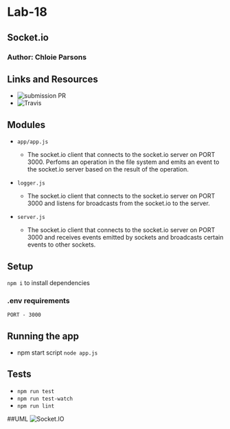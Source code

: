 # Lab-18
## Socket.io

### Author: Chloie Parsons 

## Links and Resources
* ![submission PR](https://github.com/chloieparsons-401-advanced-javascript/lab-18/pull/1)
* ![Travis](https://www.travis-ci.com/chloieparsons-401-advanced-javascript/lab-18)


## Modules
* ```app/app.js```
  - The socket.io client that connects to the socket.io server on PORT 3000. Perfoms an operation in the file system and emits an event to the socket.io server based on the result of the operation.

* ```logger.js```
  - The socket.io client that connects to the socket.io server on PORT 3000 and listens for broadcasts from the socket.io to the server.

* ```server.js```
  - The socket.io client that connects to the socket.io server on PORT 3000 and receives events emitted by sockets and broadcasts certain events to other sockets.


## Setup
```npm i``` to install dependencies
### .env requirements
    PORT - 3000



## Running the app
* npm start script 
```node app.js```


## Tests
* ```npm run test```
* ```npm run test-watch```
* ```npm run lint```

##UML
![Socket.IO](assets/socket_io.JPG)